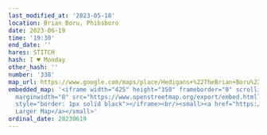 ```yaml
---
last_modified_at: '2023-05-18'
location: Brian Boru, Phibsboro
date: 2023-06-19
time: '19:30'
end_date: ''
hares: STITCH
hash: I ♥ Monday
other_hash: ''
number: '338'
map_url: https://www.google.com/maps/place/Hedigans+%22TheBrian+Boru%22/@53.3652256,-6.2745987,17z/data=!3m1!4b1!4m6!3m5!1s0x48670e781a3a5b6b:0x3a5225ade5f8369b!8m2!3d53.3652256!4d-6.2720184!16s%2Fg%2F11xc6hy60
embedded_map: '<iframe width="425" height="350" frameborder="0" scrolling="no" marginheight="0"
  marginwidth="0" src="https://www.openstreetmap.org/export/embed.html?bbox=-6.27369225025177%2C53.36452625944456%2C-6.2713292241096505%2C53.365901094785706&amp;layer=mapnik"
  style="border: 1px solid black"></iframe><br/><small><a href="https://www.openstreetmap.org/#map=19/53.36521/-6.27251">View
  Larger Map</a></small>'
ordinal_date: 20230619
---
```


